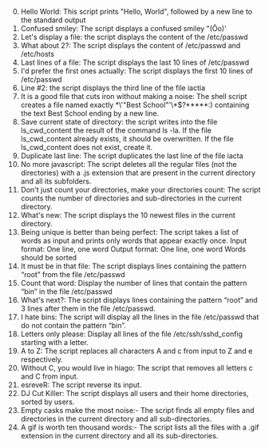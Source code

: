 0. Hello World: This script prints "Hello, World", followed by a new line to the standard output
1. Confused smiley: The script displays a confused smiley "(Ôo)'
2. Let's display a file: the script displays the content of the /etc/passwd
3. What about 2?: The script displays the content of /etc/passwd and /etc/hosts
4. Last lines of a file: The script displays the last 10 lines of /etc/passwd
5. I'd prefer the first ones actually: The script displays the first 10 lines of /etc/passwd
6. Line #2: the script displays the third line of the file iactia
7. It is a good file that cuts iron without making a noise: The shell script creates a file named exactly \*\\'"Best School"\'\\*$\?\*\*\*\*\*:) containing the text Best School ending by a new line.
8. Save current state of directory: the script writes into the file ls_cwd_content the result of the command ls -la. If the file ls_cwd_content already exists, it should be overwritten. If the file ls_cwd_content does not exist, create it.
9. Duplicate last line: The script duplicates the last line of the file iacta
10. No more javascript: The script deletes all the regular files (not the directories) with a .js extension that are present in the current directory and all its subfolders.
11. Don't just count your directories, make your directories count: The script counts the number of directories and sub-directories in the current directory.
12. What's new: The script displays the 10 newest files in the current directory.
13. Being unique is better than being perfect: The script takes a list of words as input and prints only words that appear exactly once.
Input format: One line, one word
Output format: One line, one word
Words should be sorted
14. It must be in that file: The script displays lines containing the pattern “root” from the file /etc/passwd
15. Count that word: Display the number of lines that contain the pattern “bin” in the file /etc/passwd
16. What's next?: The script displays lines containing the pattern “root” and 3 lines after them in the file /etc/passwd.
17. I hate bins: The script will display all the lines in the file /etc/passwd that do not contain the pattern “bin”.
18. Letters only please: Display all lines of the file /etc/ssh/sshd_config starting with a letter.
19. A to Z: The script replaces all characters A and c from input to Z and e respectively.
20. Without C, you would live in hiago: The script that removes all letters c and C from input.
21. esreveR: The script reverse its input.
22. DJ Cut Killer: The script displays all users and their home directories, sorted by users.
23. Empty casks make the most noise:- The script finds all empty files and directories in the current directory and all sub-directories.
24. A gif is worth ten thousand words:- The script lists all the files with a .gif extension in the current directory and all its sub-directories.

